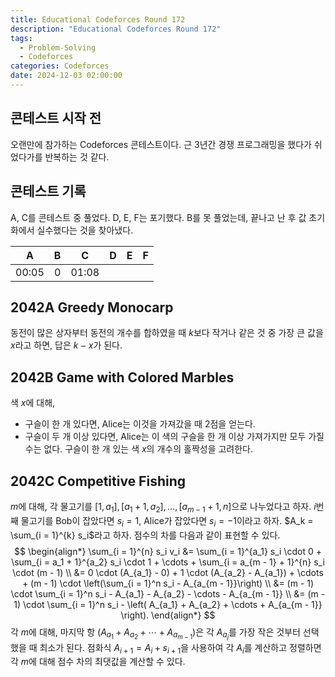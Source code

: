 ```yaml
---
title: Educational Codeforces Round 172
description: "Educational Codeforces Round 172"
tags:
  - Problem-Solving
  - Codeforces
categories: Codeforces
date: 2024-12-03 02:00:00
---
```


## 콘테스트 시작 전

오랜만에 참가하는 Codeforces 콘테스트이다.
근 3년간 경쟁 프로그래밍을 했다가 쉬었다가를 반복하는 것 같다.

## 콘테스트 기록

A, C를 콘테스트 중 풀었다. D, E, F는 포기했다. 
B를 못 풀었는데, 끝나고 난 후 값 초기화에서 실수했다는 것을 찾아냈다.

|A|B|C|D|E|F|
|:---:|:---:|:---:|:---:|:---:|:---:|
|00:05|0|01:08||||

## 2042A Greedy Monocarp

동전이 많은 상자부터 동전의 개수를 합하였을 때 $k$보다 작거나 같은 것 중 가장 큰 값을 $x$라고 하면, 답은 $k - x$가 된다.

## 2042B Game with Colored Marbles

색 $x$에 대해,
* 구슬이 한 개 있다면, Alice는 이것을 가져갔을 때 2점을 얻는다.
* 구슬이 두 개 이상 있다면, Alice는 이 색의 구슬을 한 개 이상 가져가지만 모두 가질 수는 없다.
구슬이 한 개 있는 색 $x$의 개수의 홀짝성을 고려한다.

## 2042C Competitive Fishing
$m$에 대해, 각 물고기를 $[1, a_1], [a_1 + 1, a_2], \dots, [a_{m - 1} + 1, n]$으로 나누었다고 하자.
$i$번째 물고기를 Bob이 잡았다면 $s_i = 1$, Alice가 잡았다면 $s_i = -1$이라고 하자.
$A_k = \sum_{i = 1}^{k} s_i$라고 하자.
점수의 차를 다음과 같이 표현할 수 있다.
$$
\begin{align*}
\sum_{i = 1}^{n} s_i v_i &= \sum_{i = 1}^{a_1} s_i \cdot 0 + \sum_{i = a_1 + 1}^{a_2} s_i \cdot 1 + \cdots + \sum_{i = a_{m - 1} + 1}^{n} s_i \cdot (m - 1) \\
&= 0 \cdot (A_{a_1} - 0) + 1 \cdot (A_{a_2} - A_{a_1}) + \cdots + (m - 1) \cdot \left(\sum_{i = 1}^n s_i - A_{a_{m - 1}}\right) \\ 
&= (m - 1) \cdot \sum_{i = 1}^n s_i - A_{a_1} - A_{a_2} - \cdots - A_{a_{m - 1}} \\
&= (m - 1) \cdot \sum_{i = 1}^n s_i - \left( A_{a_1} + A_{a_2} + \cdots + A_{a_{m - 1}} \right).
\end{align*}
$$
각 $m$에 대해, 마지막 항 $\left( A_{a_1} + A_{a_2} + \cdots + A_{a_{m - 1}} \right)$은 각 $A_{a_j}$를 가장 작은 것부터 선택했을 때 최소가 된다. 
점화식 $A_{i+1} = A_{i} + s_{i + 1}$을 사용하여 각 $A_i$를 계산하고 정렬하면 
각 $m$에 대해 점수 차의 최댓값을 계산할 수 있다.